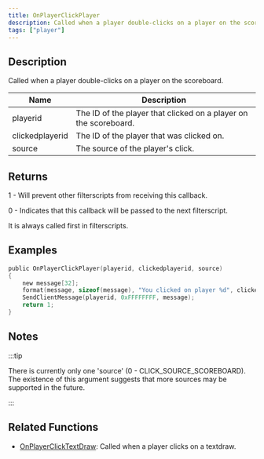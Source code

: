 ```yaml
---
title: OnPlayerClickPlayer
description: Called when a player double-clicks on a player on the scoreboard.
tags: ["player"]
---
```


<VersionWarn name='callback' version='SA-MP 0.3a' />

## Description

Called when a player double-clicks on a player on the scoreboard.

| Name            | Description                                                      |
| --------------- | ---------------------------------------------------------------- |
| playerid        | The ID of the player that clicked on a player on the scoreboard. |
| clickedplayerid | The ID of the player that was clicked on.                        |
| source          | The source of the player's click.                                |

## Returns

1 - Will prevent other filterscripts from receiving this callback.

0 - Indicates that this callback will be passed to the next filterscript.

It is always called first in filterscripts.

## Examples

```c
public OnPlayerClickPlayer(playerid, clickedplayerid, source)
{
    new message[32];
    format(message, sizeof(message), "You clicked on player %d", clickedplayerid);
    SendClientMessage(playerid, 0xFFFFFFFF, message);
    return 1;
}
```

## Notes

:::tip

There is currently only one 'source' (0 - CLICK_SOURCE_SCOREBOARD). The existence of this argument suggests that more sources may be supported in the future.

:::

## Related Functions

- [OnPlayerClickTextDraw](OnPlayerClickTextDraw.md): Called when a player clicks on a textdraw.
